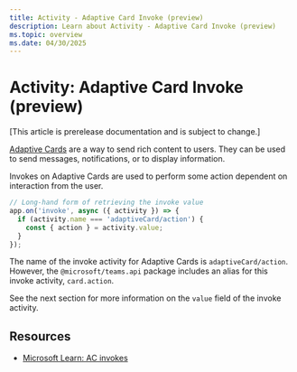 ```yaml
---
title: Activity - Adaptive Card Invoke (preview)
description: Learn about Activity - Adaptive Card Invoke (preview)
ms.topic: overview
ms.date: 04/30/2025
---
```


# Activity: Adaptive Card Invoke (preview)

[This article is prerelease documentation and is subject to change.]

[Adaptive Cards](/task-modules-and-cards/cards/cards-reference#adaptive-card) are a way to send rich content to users. They can be used to send messages, notifications, or to display information.

Invokes on Adaptive Cards are used to perform some action dependent on interaction from the user.

```typescript
// Long-hand form of retrieving the invoke value
app.on('invoke', async ({ activity }) => {
  if (activity.name === 'adaptiveCard/action') {
    const { action } = activity.value;
  }
});
```

The name of the invoke activity for Adaptive Cards is `adaptiveCard/action`. However, the `@microsoft/teams.api` package includes an alias for this invoke activity, `card.action`.

See the next section for more information on the `value` field of the invoke activity.

## Resources

- [Microsoft Learn: AC invokes](/task-modules-and-cards/cards/cards-actions?tabs=json#action-type-invoke)
